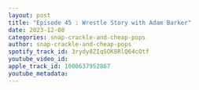 ```yaml
---
layout: post
title: "Episode 45 : Wrestle Story with Adam Barker"
date: 2023-12-08
categories: snap-crackle-and-cheap-pops
author: snap-crackle-and-cheap-pops
spotify_track_id: 3rydy8ZIqSOK8RlQ64cOtf
youtube_video_id: 
apple_track_id: 1000637952867
youtube_metadata: 
---
```


